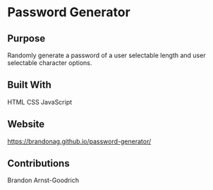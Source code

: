 # Password Generator

## Purpose
Randomly generate a password of a user selectable length and user selectable character options.

## Built With
HTML
CSS
JavaScript

## Website
https://brandonag.github.io/password-generator/

## Contributions
Brandon Arnst-Goodrich